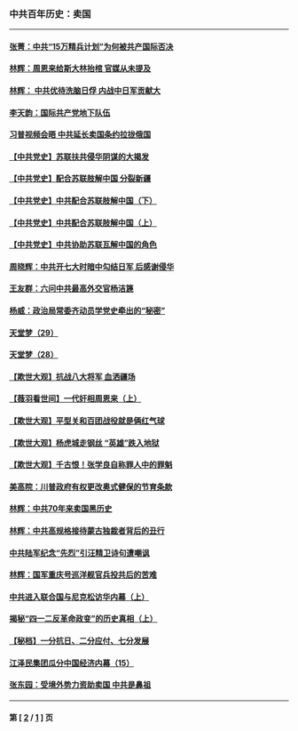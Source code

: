 ### 中共百年历史：卖国
---
#### [张菁：中共“15万精兵计划”为何被共产国际否决](../../pages/nf1176117/n13967677.md?04170430) 
#### [林辉：周恩来给斯大林抬棺 官媒从未提及](../../pages/nf1176117/n13961173.md?04170430) 
#### [林辉： 中共优待洗脑日俘 内战中日军贡献大](../../pages/nf1176117/n13624644.md?04170430) 
#### [李天韵：国际共产党地下队伍](../../pages/nf1176117/n13611808.md?04170430) 
#### [习普视频会晤 中共延长卖国条约拉拢俄国](../../pages/nf1176117/n13060971.md?04170430) 
#### [【中共党史】苏联扶共侵华阴谋的大揭发](../../pages/nf1176117/n13056050.md?04170430) 
#### [【中共党史】配合苏联肢解中国 分裂新疆](../../pages/nf1176117/n13040700.md?04170430) 
#### [【中共党史】中共配合苏联肢解中国（下）](../../pages/nf1176117/n13035660.md?04170430) 
#### [【中共党史】中共配合苏联肢解中国（上）](../../pages/nf1176117/n13030262.md?04170430) 
#### [【中共党史】中共协助苏联瓦解中国的角色](../../pages/nf1176117/n13018109.md?04170430) 
#### [周晓辉：中共开七大时暗中勾结日军 后感谢侵华](../../pages/nf1176117/n12921960.md?04170430) 
#### [王友群：六问中共最高外交官杨洁篪](../../pages/nf1176117/n12836495.md?04170430) 
#### [杨威：政治局常委齐动员学党史牵出的“秘密”](../../pages/nf1176117/n12764642.md?04170430) 
#### [天堂梦（29）](../../pages/nf1176117/n12408465.md?04170430) 
#### [天堂梦（28）](../../pages/nf1176117/n12408309.md?04170430) 
#### [【欺世大观】抗战八大将军 血洒疆场](../../pages/nf1176117/n12357044.md?04170430) 
#### [【薇羽看世间】一代奸相周恩来（上）](../../pages/nf1176117/n12401109.md?04170430) 
#### [【欺世大观】平型关和百团战役就是俩红气球](../../pages/nf1176117/n12359157.md?04170430) 
#### [【欺世大观】杨虎城走钢丝 “英雄”跌入地狱](../../pages/nf1176117/n12358840.md?04170430) 
#### [【欺世大观】千古恨！张学良自称罪人中的罪魁](../../pages/nf1176117/n12358629.md?04170430) 
#### [美高院：川普政府有权更改奥式健保的节育条款](../../pages/nf1176117/n12242171.md?04170430) 
#### [林辉：中共70年来卖国黑历史](../../pages/nf1176117/n11552181.md?04170430) 
#### [林辉：中共高规格接待蒙古独裁者背后的丑行](../../pages/nf1176117/n11225005.md?04170430) 
#### [中共陆军纪念“先烈”引汪精卫诗句遭嘲讽](../../pages/nf1176117/n11153345.md?04170430) 
#### [林辉：国军重庆号巡洋舰官兵投共后的苦难](../../pages/nf1176117/n10997801.md?04170430) 
#### [中共进入联合国与尼克松访华内幕（上）](../../pages/nf1176117/n10138788.md?04170430) 
#### [揭秘“四一二反革命政变”的历史真相（上）](../../pages/nf1176117/n9996650.md?04170430) 
#### [【秘档】一分抗日、二分应付、七分发展](../../pages/nf1176117/n9331484.md?04170430) 
#### [江泽民集团瓜分中国经济内幕（15）](../../pages/nf1176117/n9268584.md?04170430) 
#### [张东园：受境外势力资助卖国 中共是鼻祖](../../pages/nf1176117/n9272480.md?04170430) 

---
#### 第 [ [2](./2.md?04170430) / [1](./1.md?04170430) ] 页
